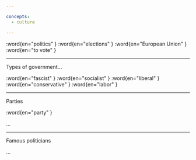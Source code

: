 ```yaml
---

concepts:
  - culture

---
```


:word{en="politics" }
:word{en="elections" }
:word{en="European Union" }
:word{en="to vote" }

--------------------------------------------------

Types of government...

:word{en="fascist" }
:word{en="socialist" }
:word{en="liberal" }
:word{en="conservative" }
:word{en="labor" }

--------------------------------------------------

Parties

:word{en="party" }

...

--------------------------------------------------

Famous politicians

...
